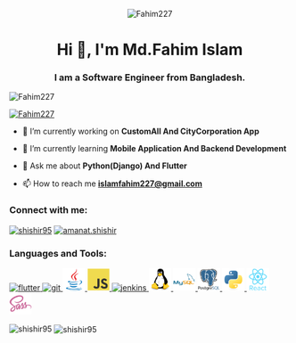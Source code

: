 <p align="center"> <img src="https://media-exp1.licdn.com/dms/image/C5603AQGHpvSpzfpiJA/profile-displayphoto-shrink_800_800/0/1639810642984?e=1666828800&v=beta&t=br9V2ngD9v2ZUvji0zAfsm-Z52hOWVQKCsBnX2heZaA" alt="Fahim227"  width="200" height="200" /> </p>
<h1 align="center">Hi 👋, I'm Md.Fahim Islam</h1>
<h3 align="center">I am a Software Engineer from Bangladesh.</h3>

<p align="left"> <img src="https://komarev.com/ghpvc/?username=Fahim227&label=Profile%20views&color=0e75b6&style=flat" alt="Fahim227" /> </p>

<p align="left"> <a href="https://github.com/ryo-ma/github-profile-trophy"><img src="https://github-profile-trophy.vercel.app/?username=Fahim227" alt="Fahim227" /></a> </p>

- 🔭 I’m currently working on **CustomAll And CityCorporation App**

- 🌱 I’m currently learning **Mobile Application And Backend Development**

- 💬 Ask me about **Python(Django) And Flutter**

- 📫 How to reach me **islamfahim227@gmail.com**

<h3 align="left">Connect with me:</h3>
<p align="left">
<a href="https://www.linkedin.com/in/md-fahim-islam-738a84127/" target="blank"><img align="center" src="https://raw.githubusercontent.com/rahuldkjain/github-profile-readme-generator/master/src/images/icons/Social/linked-in-alt.svg" alt="shishir95" height="30" width="40" /></a>
<a href="https://www.facebook.com/fahim.islam.1806/" target="blank"><img align="center" src="https://raw.githubusercontent.com/rahuldkjain/github-profile-readme-generator/master/src/images/icons/Social/facebook.svg" alt="amanat.shishir" height="30" width="40" /></a>
</p>

<h3 align="left">Languages and Tools:</h3>
<p align="left">
<a href="https://flutter.dev" target="_blank" rel="noreferrer"> <img src="https://www.vectorlogo.zone/logos/flutterio/flutterio-icon.svg" alt="flutter" width="40" height="40"/> </a> <a href="https://git-scm.com/" target="_blank" rel="noreferrer"> <img src="https://www.vectorlogo.zone/logos/git-scm/git-scm-icon.svg" alt="git" width="40" height="40"/> </a>
<a href="https://www.java.com" target="_blank" rel="noreferrer"> <img src="https://raw.githubusercontent.com/devicons/devicon/master/icons/java/java-original.svg" alt="java" width="40" height="40"/> </a> 
<a href="https://developer.mozilla.org/en-US/docs/Web/JavaScript" target="_blank" rel="noreferrer"> <img src="https://raw.githubusercontent.com/devicons/devicon/master/icons/javascript/javascript-original.svg" alt="javascript" width="40" height="40"/> </a> <a href="https://www.jenkins.io" target="_blank" rel="noreferrer"> <img src="https://www.vectorlogo.zone/logos/jenkins/jenkins-icon.svg" alt="jenkins" width="40" height="40"/> </a>
<a href="https://www.linux.org/" target="_blank" rel="noreferrer"> <img src="https://raw.githubusercontent.com/devicons/devicon/master/icons/linux/linux-original.svg" alt="linux" width="40" height="40"/> </a> 
<a href="https://www.mysql.com/" target="_blank" rel="noreferrer"> <img src="https://raw.githubusercontent.com/devicons/devicon/master/icons/mysql/mysql-original-wordmark.svg" alt="mysql" width="40" height="40"/> </a>
<a href="https://www.postgresql.org" target="_blank" rel="noreferrer"> <img src="https://raw.githubusercontent.com/devicons/devicon/master/icons/postgresql/postgresql-original-wordmark.svg" alt="postgresql" width="40" height="40"/> </a>
<a href="https://www.python.org" target="_blank" rel="noreferrer"> <img src="https://raw.githubusercontent.com/devicons/devicon/master/icons/python/python-original.svg" alt="python" width="40" height="40"/> </a> <a href="https://reactjs.org/" target="_blank" rel="noreferrer"> <img src="https://raw.githubusercontent.com/devicons/devicon/master/icons/react/react-original-wordmark.svg" alt="react" width="40" height="40"/> </a> <a href="https://sass-lang.com" target="_blank" rel="noreferrer"> <img src="https://raw.githubusercontent.com/devicons/devicon/master/icons/sass/sass-original.svg" alt="sass" width="40" height="40"/> </a> </p>

<p><img align="left" src="https://github-readme-stats.vercel.app/api/top-langs?username=Fahim227&show_icons=true&locale=en&layout=compact" alt="shishir95" /></p>

<p>&nbsp;<img align="center" src="https://github-readme-stats.vercel.app/api?username=Fahim227&show_icons=true&locale=en" alt="shishir95" /></p>
